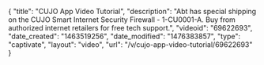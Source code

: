 {
    "title": "CUJO App Video Tutorial",
    "description": "Abt has special shipping on the CUJO Smart Internet Security Firewall - 1-CU0001-A. Buy from authorized internet retailers for free tech support.",
    "videoid": "69622693",
    "date_created": "1463519256",
    "date_modified": "1476383857",
    "type": "captivate",
    "layout": "video",
    "url": "\/v\/cujo-app-video-tutorial\/69622693"
}